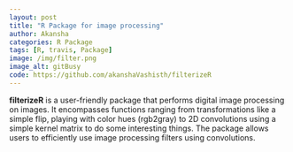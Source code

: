 ```yaml
---
layout: post
title: "R Package for image processing"
author: Akansha
categories: R Package
tags: [R, travis, Package]
image: /img/filter.png
image_alt: gitBusy
code: https://github.com/akanshaVashisth/filterizeR
---
```


**filterizeR** is a user-friendly package that performs digital image processing on images. It encompasses functions ranging from transformations like a simple flip, playing with color hues (rgb2gray) to 2D convolutions using a simple kernel matrix to do some interesting things. The package allows users to efficiently use image processing filters using convolutions. 
